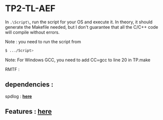 # TP2-TL-AEF

In `.\Script\`, run the script for your OS and execute it. In theory, it should generate the Makefile needed, but I don't guarantee that all the C/C++ code will compile without errors.

Note : you need to run the script from 
```bash
$ .../Script> 
```

Note: For Windows GCC, you need to add CC=gcc to line 20 in TP.make 


RMTF : 
## **dependencies** : 
spdlog : [**here**](https://github.com/gabime/spdlog)
## **Features** : [**here**](https://github.com/gabime/spdlog?tab=readme-ov-file#features)